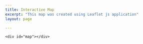 ```yaml
---
title: Interactive Map
excerpt: "This map was created using Leaflet js application"
layout: page

---
```


<html lang="en">
<head>
    <meta charset="UTF-8">
    <meta name="viewport" content="width=device-width, initial-scale=1.0">
    <title>Leaflet Map</title>
    <link rel="stylesheet" href="https://unpkg.com/leaflet@1.9.4/dist/leaflet.css" />
    <style>
        #map {
            height: 500px;
            width: 100%;
        }
    </style>
</head>
<body>

    <div id="map"></div>

<script src="https://unpkg.com/leaflet@1.9.4/dist/leaflet.js"></script>
<script>
    var map = L.map('map').setView([40.7128, 34.0060], 5);

    // ✅ Add OpenStreetMap layer
    L.tileLayer('https://{s}.tile.openstreetmap.org/{z}/{x}/{y}.png', {
        attribution: '&copy; OpenStreetMap contributors'
    }).addTo(map);

    // ✅ Load external GeoJSON file
    fetch('../assets/CFG_map/caves.geojson')
        .then(response => response.json())
        .then(data => {
            L.geoJSON(data, {
                onEachFeature: function (feature, layer) {
                    if (feature.properties) {
                        layer.bindPopup("<b>" + feature.properties.Cave_Name + "</b><br>" + feature.properties.Cave_Description);
                    }
                }
            }).addTo(map);
        })
        .catch(error => console.log("Error loading GeoJSON: ", error));
</script>

</body>
</html>
